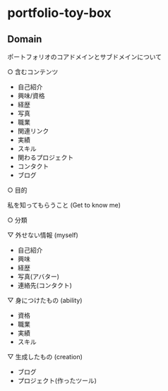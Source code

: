 # portfolio-toy-box
## Domain

ポートフォリオのコアドメインとサブドメインについて

○ 含むコンテンツ

* 自己紹介
* 興味/資格
* 経歴
* 写真
* 職業
* 関連リンク
* 実績
* スキル
* 関わるプロジェクト
* コンタクト
* ブログ

○ 目的

私を知ってもらうこと (Get to know me)

○ 分類

▽ 外せない情報 (myself)
* 自己紹介
* 興味
* 経歴
* 写真(アバター)
* 連絡先(コンタクト)

▽ 身につけたもの (ability)
* 資格
* 職業
* 実績
* スキル

▽ 生成したもの (creation)
* ブログ
* プロジェクト(作ったツール)